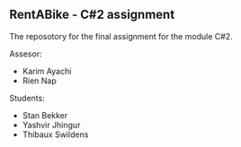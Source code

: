 ## RentABike - C#2 assignment

The reposotory for the final assignment for the module C#2.


Assesor:
- Karim Ayachi
- Rien Nap


Students:
- Stan Bekker
- Yashvir Jhingur
- Thibaux Swildens

